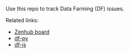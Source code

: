 Use this repo to track Data Farming (DF) issues. 

Related links:
- [Zenhub board](https://app.zenhub.com/workspaces/data-farming-60ddbf267dd0b500137f3c3d/board?repos=394288558)
- [df-py](https://github.com/oceanprotocol/df-py)
- [df-js](https://github.com/oceanprotocol/df-js)
